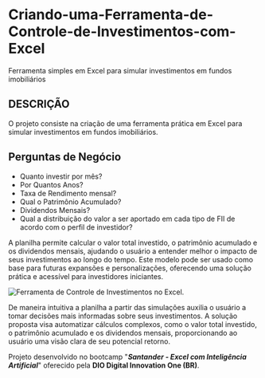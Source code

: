 # Criando-uma-Ferramenta-de-Controle-de-Investimentos-com-Excel
Ferramenta simples em Excel para simular investimentos em fundos imobiliários

## DESCRIÇÃO

O projeto consiste na criação de uma ferramenta prática em Excel para simular investimentos em fundos imobiliários. 

## Perguntas de Negócio

+ Quanto investir por mês?
+ Por Quantos Anos?
+ Taxa de Rendimento mensal?
+ Qual o Patrimônio Acumulado?
+ Dividendos Mensais?
+ Qual a distribuição do valor a ser aportado em cada tipo de FII de acordo com o perfil de investidor?

A planilha permite calcular o valor total investido, o patrimônio acumulado e os dividendos mensais, ajudando o usuário a entender melhor o impacto de seus investimentos ao longo do tempo. Este modelo pode ser usado como base para futuras expansões e personalizações, oferecendo uma solução prática e acessível para investidores iniciantes.

![Ferramenta de Controle de Investimentos no Excel.](https://myoctocat.com/assets/images/base-octocat.svg)

De maneira intuitiva a planilha a partir das simulações auxilia o usuário a tomar decisões mais informadas sobre seus investimentos. A solução proposta visa automatizar cálculos complexos, como o valor total investido, o patrimônio acumulado e os dividendos mensais, proporcionando ao usuário uma visão clara de seu potencial retorno.

Projeto desenvolvido no bootcamp "**_Santander - Excel com Inteligência Artificial_**" oferecido pela **DIO Digital Innovation One (BR)**.

